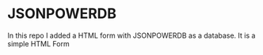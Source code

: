 # JSONPOWERDB
In this repo I added a HTML form with JSONPOWERDB as a database. It is a simple HTML Form
